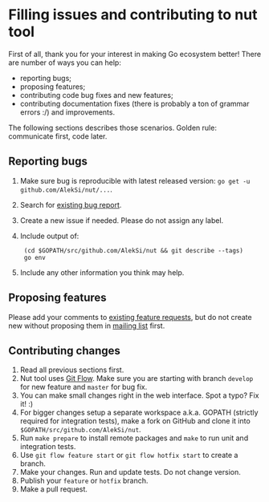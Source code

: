 Filling issues and contributing to nut tool
===========================================

First of all, thank you for your interest in making Go ecosystem better! There are number of ways you can help:

* reporting bugs;
* proposing features;
* contributing code bug fixes and new features;
* contributing documentation fixes (there is probably a ton of grammar errors :/) and improvements.

The following sections describes those scenarios. Golden rule: communicate first, code later.

Reporting bugs
--------------

1. Make sure bug is reproducible with latest released version: `go get -u github.com/AlekSi/nut/...`.
2. Search for [existing bug report](https://github.com/AlekSi/nut/issues).
3. Create a new issue if needed. Please do not assign any label.
4. Include output of:

		(cd $GOPATH/src/github.com/AlekSi/nut && git describe --tags)
		go env

5. Include any other information you think may help.

Proposing features
------------------

Please add your comments to [existing feature requests](https://github.com/AlekSi/nut/issues?labels=feature), but do not create new without proposing them in [mailing list](https://groups.google.com/group/gonuts-io) first.

Contributing changes
--------------------

1. Read all previous sections first.
2. Nut tool uses [Git Flow](http://nvie.com/posts/a-successful-git-branching-model/). Make sure you are starting with branch `develop` for new feature and `master` for bug fix.
3. You can make small changes right in the web interface. Spot a typo? Fix it! :)
4. For bigger changes setup a separate workspace a.k.a. GOPATH (strictly required for integration tests), make a fork on GitHub and clone it into `$GOPATH/src/github.com/AlekSi/nut`.
5. Run `make prepare` to install remote packages and `make` to run unit and integration tests.
6. Use `git flow feature start` or `git flow hotfix start` to create a branch.
7. Make your changes. Run and update tests. Do not change version.
8. Publish your `feature` or `hotfix` branch.
9. Make a pull request.
